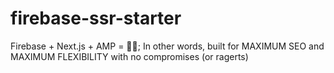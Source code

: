 # firebase-ssr-starter
Firebase + Next.js + AMP = 🐱‍👓; In other words, built for MAXIMUM SEO and MAXIMUM FLEXIBILITY with no compromises (or ragerts)
